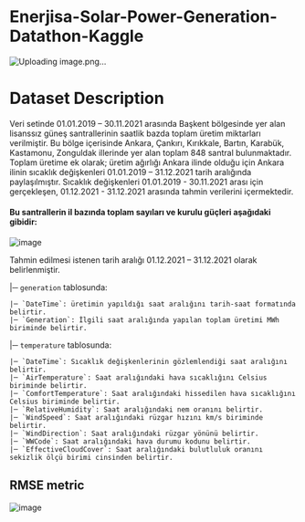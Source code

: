 # Enerjisa-Solar-Power-Generation-Datathon-Kaggle

![Uploading image.png…]()


# Dataset Description

Veri setinde 01.01.2019 – 30.11.2021 arasında Başkent bölgesinde yer alan lisanssız güneş santrallerinin saatlik bazda toplam üretim miktarları verilmiştir. Bu bölge içerisinde Ankara, Çankırı, Kırıkkale, Bartın, Karabük, Kastamonu, Zonguldak illerinde yer alan toplam 848 santral bulunmaktadır. Toplam üretime ek olarak; üretim ağırlığı Ankara ilinde olduğu için Ankara ilinin sıcaklık değişkenleri 01.01.2019 – 31.12.2021 tarih aralığında paylaşılmıştır. Sıcaklık değişkenleri 01.01.2019 - 30.11.2021 arası için gerçekleşen, 01.12.2021 - 31.12.2021 arasında tahmin verilerini içermektedir.

#### Bu santrallerin il bazında toplam sayıları ve kurulu güçleri aşağıdaki gibidir:

![image](https://user-images.githubusercontent.com/64266044/212724580-ac47aa57-cf14-4330-a6b6-ceaa68591f6d.png)



Tahmin edilmesi istenen tarih aralığı 01.12.2021 – 31.12.2021 olarak belirlenmiştir.

|─ `generation` tablosunda:

    |─ `DateTime`: üretimin yapıldığı saat aralığını tarih-saat formatında belirtir.
    |─ `Generation`: İlgili saat aralığında yapılan toplam üretimi MWh biriminde belirtir.

|─ `temperature` tablosunda:

    |─ `DateTime`: Sıcaklık değişkenlerinin gözlemlendiği saat aralığını belirtir.
    |─ `AirTemperature`: Saat aralığındaki hava sıcaklığını Celsius biriminde belirtir.
    |─ `ComfortTemperature`: Saat aralığındaki hissedilen hava sıcaklığını Celsius biriminde belirtir.
    |─ `RelativeHumidity`: Saat aralığındaki nem oranını belirtir.
    |─ `WindSpeed`: Saat aralığındaki rüzgar hızını km/s biriminde belirtir.
    |─ `WindDirection`: Saat aralığındaki rüzgar yönünü belirtir.
    |─ `WWCode`: Saat aralığındaki hava durumu kodunu belirtir.
    |─ `EffectiveCloudCover`: Saat aralığındaki bulutluluk oranını sekizlik ölçü birimi cinsinden belirtir.



## RMSE metric

![image](https://user-images.githubusercontent.com/64266044/212725775-2765ec62-c2fe-43d5-919d-e41b7590f949.png)
